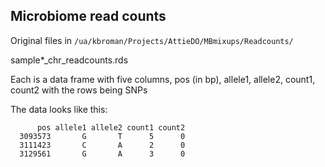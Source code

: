 ## Microbiome read counts

Original files in `/ua/kbroman/Projects/AttieDO/MBmixups/Readcounts/`

sample*_chr_readcounts.rds

Each is a data frame with five columns,
  pos (in bp), allele1, allele2, count1, count2
with the rows being SNPs

The data looks like this:

```
      pos allele1 allele2 count1 count2
  3093573       G       T      5      0
  3111423       C       A      2      0
  3129561       G       A      3      0
```
